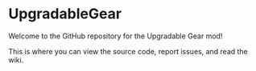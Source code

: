 # UpgradableGear
Welcome to the GitHub repository for the Upgradable Gear mod!

This is where you can view the source code, report issues, and read the wiki.
